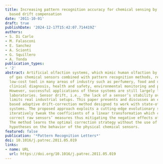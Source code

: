 ```yaml
---
title: Increasing pattern recognition accuracy for chemical sensing by evolutionary
  based drift compensation
date: '2011-10-01'
draft: true
publishDate: '2024-12-17T15:42:07.714419Z'
authors:
- S. Di Carlo
- M. Falasconi
- E. Sanchez
- A. Scionti
- G. Squillero
- A. Tonda
publication_types:
- '2'
abstract: Artificial olfaction systems, which mimic human olfaction by using arrays
  of gas chemical sensors combined with pattern recognition methods, represent a potentially
  low-cost tool in many areas of industry such as perfumery, food and drink production,
  clinical diagnosis, health and safety, environmental monitoring and process control.
  However, successful applications of these systems are still largely limited to specialized
  laboratories. Sensor drift, i.e., the lack of a sensor’s stability over time, still
  limits real industrial setups. This paper presents and discusses an evolutionary
  based adaptive drift-correction method designed to work with state-of-the-art classification
  systems. The proposed approach exploits a cutting-edge evolutionary strategy to
  iteratively tweak the coefficients of a linear transformation which can transparently
  correct raw sensors’ measures thus mitigating the negative effects of the drift.
  The method learns the optimal correction strategy without the use of models or other
  hypotheses on the behavior of the physical chemical sensors.
featured: false
publication: '*Pattern Recognition Letters*'
doi: 10.1016/j.patrec.2011.05.019
links:
- name: URL
  url: https://doi.org/10.1016/j.patrec.2011.05.019
---
```


